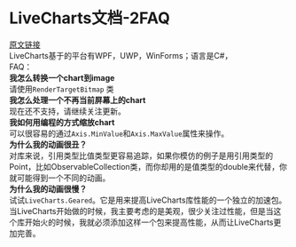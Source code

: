 # LiveCharts文档-2FAQ
[原文链接](https://lvcharts.net/App/examples/v1/wf/start)  
LiveCharts基于的平台有WPF，UWP，WinForms；语言是C#，   
FAQ：  
**我怎么转换一个chart到image**  
请使用```RenderTargetBitmap``` 类  
**我怎么处理一个不再当前屏幕上的chart**  
现在还不支持，请继续关注更新。  
**我如何用编程的方式缩放chart**  
可以很容易的通过```Axis.MinValue```和```Axis.MaxValue```属性来操作。  
**为什么我的动画很丑？**  
对库来说，引用类型比值类型更容易追踪，如果你模仿的例子是用引用类型的Point，比如ObservableCollection类，而你却用的是值类型的double来代替，你就可能得到一个不同的动画。  
**为什么我的动画很慢？**  
试试```LiveCharts.Geared```。它是用来提高LiveCharts库性能的一个独立的加速包。当LiveCharts开始做的时候，我主要考虑的是美观，很少关注过性能，但是当这个库开始火的时候，我就必须添加这样一个包来提高性能，从而让LiveCharts更加完善。 
